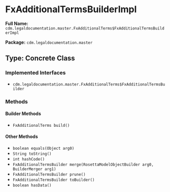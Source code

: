 # FxAdditionalTermsBuilderImpl

**Full Name:** `cdm.legaldocumentation.master.FxAdditionalTerms$FxAdditionalTermsBuilderImpl`

**Package:** `cdm.legaldocumentation.master`

## Type: Concrete Class

### Implemented Interfaces

- `cdm.legaldocumentation.master.FxAdditionalTerms$FxAdditionalTermsBuilder`

### Methods

#### Builder Methods

- `FxAdditionalTerms build()`

#### Other Methods

- `boolean equals(Object arg0)`
- `String toString()`
- `int hashCode()`
- `FxAdditionalTermsBuilder merge(RosettaModelObjectBuilder arg0, BuilderMerger arg1)`
- `FxAdditionalTermsBuilder prune()`
- `FxAdditionalTermsBuilder toBuilder()`
- `boolean hasData()`

